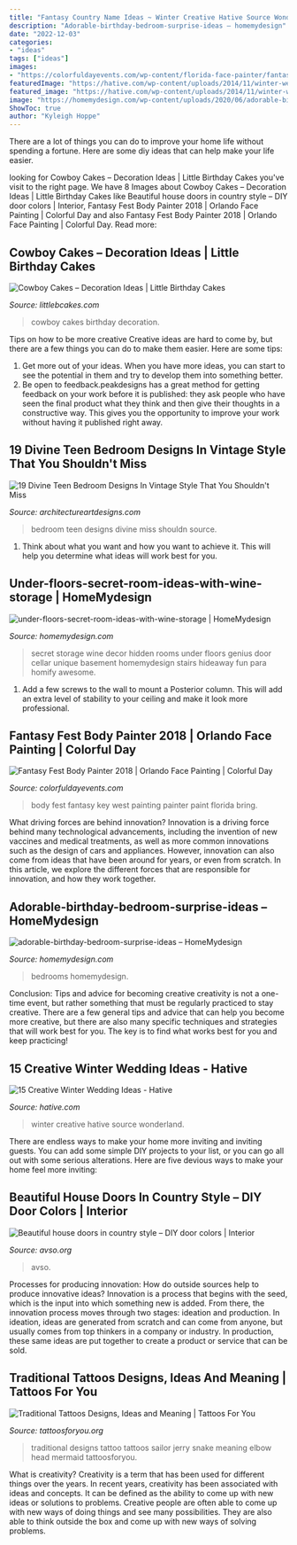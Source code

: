 ```yaml
---
title: "Fantasy Country Name Ideas ~ Winter Creative Hative Source Wonderland"
description: "Adorable-birthday-bedroom-surprise-ideas – homemydesign"
date: "2022-12-03"
categories:
- "ideas"
tags: ["ideas"]
images:
- "https://colorfuldayevents.com/wp-content/florida-face-painter/fantasy-fest/dynamic/hire-a-body-painter-orlando-florida.jpg-nggid03396-ngg0dyn-210x350x100-00f0w010c011r110f110r010t010.jpg"
featuredImage: "https://hative.com/wp-content/uploads/2014/11/winter-wedding-ideas/6-creative-winter-wedding-ideas.jpg"
featured_image: "https://hative.com/wp-content/uploads/2014/11/winter-wedding-ideas/6-creative-winter-wedding-ideas.jpg"
image: "https://homemydesign.com/wp-content/uploads/2020/06/adorable-birthday-bedroom-surprise-ideas-248x300.jpg"
ShowToc: true
author: "Kyleigh Hoppe"
---
```



There are a lot of things you can do to improve your home life without spending a fortune. Here are some diy ideas that can help make your life easier.

	

		
looking for Cowboy Cakes – Decoration Ideas | Little Birthday Cakes you've visit to the right page. We have 8 Images about Cowboy Cakes – Decoration Ideas | Little Birthday Cakes like Beautiful house doors in country style – DIY door colors | Interior, Fantasy Fest Body Painter 2018 | Orlando Face Painting | Colorful Day and also Fantasy Fest Body Painter 2018 | Orlando Face Painting | Colorful Day. Read more:
		
    
## Cowboy Cakes – Decoration Ideas | Little Birthday Cakes

<img loading=lazy src="http://www.littlebcakes.com/wp-content/uploads/2014/02/Cowboy-Wedding-Cakes.jpg" onerror="this.onerror=null;this.src='https://tse3.mm.bing.net/th?id=OIP.OA0mNdhMvr2LFDIbD5nAIQHaMX&amp;pid=15.1';" alt="Cowboy Cakes – Decoration Ideas | Little Birthday Cakes">

_Source: littlebcakes.com_

>cowboy cakes birthday decoration. 

	

Tips on how to be more creative
Creative ideas are hard to come by, but there are a few things you can do to make them easier. Here are some tips: 
1. Get more out of your ideas. When you have more ideas, you can start to see the potential in them and try to develop them into something better. 
2. Be open to feedback.peakdesigns has a great method for getting feedback on your work before it is published: they ask people who have seen the final product what they think and then give their thoughts in a constructive way. This gives you the opportunity to improve your work without having it published right away.

    
## 19 Divine Teen Bedroom Designs In Vintage Style That You Shouldn&#039;t Miss

<img loading=lazy src="https://www.architectureartdesigns.com/wp-content/uploads/2016/10/8-12.jpg" onerror="this.onerror=null;this.src='https://tse4.mm.bing.net/th?id=OIP.8lw9_JnwOcnAU8TRJ2ZNmAHaMF&amp;pid=15.1';" alt="19 Divine Teen Bedroom Designs In Vintage Style That You Shouldn&#039;t Miss">

_Source: architectureartdesigns.com_

>bedroom teen designs divine miss shouldn source. 

	

1. Think about what you want and how you want to achieve it. This will help you determine what ideas will work best for you. 

    
## Under-floors-secret-room-ideas-with-wine-storage | HomeMydesign

<img loading=lazy src="https://homemydesign.com/wp-content/uploads/2019/08/under-floors-secret-room-ideas-with-wine-storage.jpg" onerror="this.onerror=null;this.src='https://tse3.mm.bing.net/th?id=OIP.UUb3jVdYB0_8r-wJMo-3eAHaLF&amp;pid=15.1';" alt="under-floors-secret-room-ideas-with-wine-storage | HomeMydesign">

_Source: homemydesign.com_

>secret storage wine decor hidden rooms under floors genius door cellar unique basement homemydesign stairs hideaway fun para homify awesome. 

	

1. Add a few screws to the wall to mount a Posterior column. This will add an extra level of stability to your ceiling and make it look more professional.

    
## Fantasy Fest Body Painter 2018 | Orlando Face Painting | Colorful Day

<img loading=lazy src="https://colorfuldayevents.com/wp-content/florida-face-painter/fantasy-fest/dynamic/hire-a-body-painter-orlando-florida.jpg-nggid03396-ngg0dyn-210x350x100-00f0w010c011r110f110r010t010.jpg" onerror="this.onerror=null;this.src='https://tse2.mm.bing.net/th?id=OIP.vJf6BYLAqoXCVw_rC9wqowAAAA&amp;pid=15.1';" alt="Fantasy Fest Body Painter 2018 | Orlando Face Painting | Colorful Day">

_Source: colorfuldayevents.com_

>body fest fantasy key west painting painter paint florida bring. 

	

What driving forces are behind innovation?
Innovation is a driving force behind many technological advancements, including the invention of new vaccines and medical treatments, as well as more common innovations such as the design of cars and appliances. However, innovation can also come from ideas that have been around for years, or even from scratch. In this article, we explore the different forces that are responsible for innovation, and how they work together.

    
## Adorable-birthday-bedroom-surprise-ideas – HomeMydesign

<img loading=lazy src="https://homemydesign.com/wp-content/uploads/2020/06/adorable-birthday-bedroom-surprise-ideas-248x300.jpg" onerror="this.onerror=null;this.src='https://tse1.mm.bing.net/th?id=OIP.EZkBo1QuJYnCDU_Ars6YUQAAAA&amp;pid=15.1';" alt="adorable-birthday-bedroom-surprise-ideas – HomeMydesign">

_Source: homemydesign.com_

>bedrooms homemydesign. 

	

Conclusion: Tips and advice for becoming creative
creativity is not a one-time event, but rather something that must be regularly practiced to stay creative. There are a few general tips and advice that can help you become more creative, but there are also many specific techniques and strategies that will work best for you. The key is to find what works best for you and keep practicing!

    
## 15 Creative Winter Wedding Ideas - Hative

<img loading=lazy src="https://hative.com/wp-content/uploads/2014/11/winter-wedding-ideas/6-creative-winter-wedding-ideas.jpg" onerror="this.onerror=null;this.src='https://tse3.mm.bing.net/th?id=OIP.hOg-SMJphY2IVrwydnHPBgHaJ5&amp;pid=15.1';" alt="15 Creative Winter Wedding Ideas - Hative">

_Source: hative.com_

>winter creative hative source wonderland. 

	

There are endless ways to make your home more inviting and inviting guests. You can add some simple DIY projects to your list, or you can go all out with some serious alterations. Here are five devious ways to make your home feel more inviting: 

    
## Beautiful House Doors In Country Style – DIY Door Colors | Interior

<img loading=lazy src="https://www.avso.org/wp-content/uploads/files/8/5/7/beautiful-house-doors-in-country-style-diy-door-colors-25-857.jpg" onerror="this.onerror=null;this.src='https://tse3.mm.bing.net/th?id=OIP.Xhx20zrnAqytIlopsEMWDQHaKJ&amp;pid=15.1';" alt="Beautiful house doors in country style – DIY door colors | Interior">

_Source: avso.org_

>avso. 

	

Processes for producing innovation: How do outside sources help to produce innovative ideas?
Innovation is a process that begins with the seed, which is the input into which something new is added. From there, the innovation process moves through two stages: ideation and production. In ideation, ideas are generated from scratch and can come from anyone, but usually comes from top thinkers in a company or industry. In production, these same ideas are put together to create a product or service that can be sold.

    
## Traditional Tattoos Designs, Ideas And Meaning | Tattoos For You

<img loading=lazy src="http://www.tattoosforyou.org/wp-content/uploads/2013/09/Traditional-Tattoo-Designs.jpg" onerror="this.onerror=null;this.src='https://tse3.mm.bing.net/th?id=OIP.7s1q7SYMB649yRVXxD6YnAHaJ3&amp;pid=15.1';" alt="Traditional Tattoos Designs, Ideas and Meaning | Tattoos For You">

_Source: tattoosforyou.org_

>traditional designs tattoo tattoos sailor jerry snake meaning elbow head mermaid tattoosforyou. 

	

What is creativity?
Creativity is a term that has been used for different things over the years. In recent years, creativity has been associated with ideas and concepts. It can be defined as the ability to come up with new ideas or solutions to problems. Creative people are often able to come up with new ways of doing things and see many possibilities. They are also able to think outside the box and come up with new ways of solving problems.

